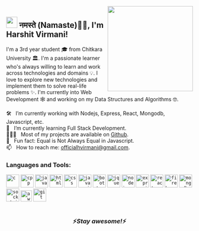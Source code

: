 <img align='right' src="https://media.giphy.com/media/M9gbBd9nbDrOTu1Mqx/giphy.gif" width="230">

<h2><img src="https://emojis.slackmojis.com/emojis/images/1531849430/4246/blob-sunglasses.gif?1531849430" width="30"/> नमस्ते (Namaste)🙏🏻, I'm Harshit Virmani! </h2>

I'm a 3rd year student 🎓 from Chitkara University 🏛. I'm a passionate learner who's always willing to learn and work across technologies and domains 💡. I love to explore new technologies and implement them to solve real-life problems ✨. I'm currently into Web Development 🕸️ and working on my Data Structures and Algorithms 🤓.

🛠 &nbsp; I’m currently working with Nodejs, Express, React, Mongodb, Javascript, etc.<br/>
🚀 &nbsp; I’m currently learning Full Stack Development.<br/>
👨🏻‍💻 &nbsp; Most of my projects are available on [Github](https://github.com/hvirmani).</br>
👾 &nbsp; Fun fact: Equal is Not Always Equal in Javascript.</br>
📫 &nbsp; How to reach me: officialhvirmani@gmail.com.


### Languages and Tools:
<code><img height="35" src="https://cdn.jsdelivr.net/gh/devicons/devicon/icons/c/c-original.svg" alt="c"></code>
<code><img height="35" src="https://cdn.jsdelivr.net/gh/devicons/devicon/icons/cplusplus/cplusplus-original.svg" alt="cpp"></code>
<code><img height="35" src="https://cdn.jsdelivr.net/gh/devicons/devicon/icons/java/java-original.svg" alt="java"></code>
<code><img height="35" src="https://cdn.jsdelivr.net/gh/devicons/devicon/icons/html5/html5-original.svg" alt="html"></code>
<code><img height="35" src="https://cdn.jsdelivr.net/gh/devicons/devicon/icons/css3/css3-original.svg" alt="css"></code>
<code><img height="35" src="https://cdn.jsdelivr.net/gh/devicons/devicon/icons/javascript/javascript-plain.svg" alt="javascript"></code>
<code><img height="35" src="https://cdn.jsdelivr.net/gh/devicons/devicon/icons/bootstrap/bootstrap-original.svg" alt="bootstrap"></code>
<code><img height="35" src="https://cdn.jsdelivr.net/gh/devicons/devicon/icons/jquery/jquery-original.svg" alt="jquery"></code>
<code><img height="35" src="https://cdn.jsdelivr.net/gh/devicons/devicon/icons/nodejs/nodejs-original.svg" alt="nodejs"></code>
<code><img height="35" src="https://cdn.jsdelivr.net/gh/devicons/devicon/icons/express/express-original.svg" alt="expressjs"></code>
<code><img height="35" src="https://cdn.jsdelivr.net/gh/devicons/devicon/icons/react/react-original.svg" alt="react"></code>
<code><img height="35" src="https://cdn.jsdelivr.net/gh/devicons/devicon/icons/firebase/firebase-plain.svg" alt="firebase"></code>
<code><img height="35" src="https://cdn.jsdelivr.net/gh/devicons/devicon/icons/mongodb/mongodb-original.svg" alt="mongodb"></code>
<code><img height="35" src="https://cdn.jsdelivr.net/gh/devicons/devicon/icons/socketio/socketio-original.svg" alt="socket.io"></code>
<code><img height="30" src="https://raw.githubusercontent.com/Thomas-George-T/Thomas-George-T/master/assets/aws.svg" alt="aws"></code>
<code><img height="35" src="https://cdn.jsdelivr.net/gh/devicons/devicon/icons/git/git-original.svg" alt="git"></code>
#
<h3 align='center'>⚡️<i>Stay awesome!</i>⚡️</h3>
